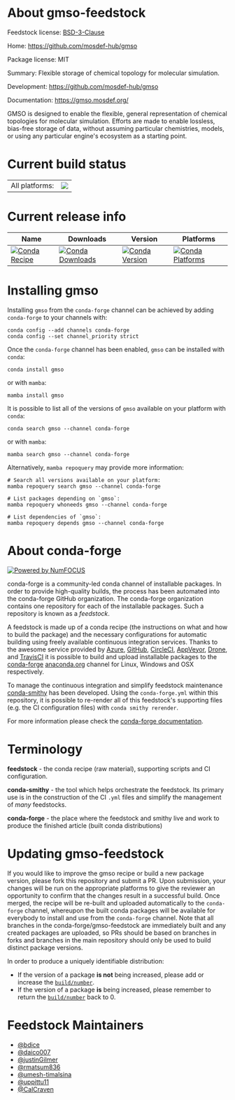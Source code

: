 About gmso-feedstock
====================

Feedstock license: [BSD-3-Clause](https://github.com/conda-forge/gmso-feedstock/blob/main/LICENSE.txt)

Home: https://github.com/mosdef-hub/gmso

Package license: MIT

Summary: Flexible storage of chemical topology for molecular simulation.

Development: https://github.com/mosdef-hub/gmso

Documentation: https://gmso.mosdef.org/

GMSO is designed to enable the flexible, general representation of chemical
topologies for molecular simulation. Efforts are made to enable lossless,
bias-free storage of data, without assuming particular chemistries, models,
or using any particular engine's ecosystem as a starting point.


Current build status
====================


<table><tr><td>All platforms:</td>
    <td>
      <a href="https://dev.azure.com/conda-forge/feedstock-builds/_build/latest?definitionId=10982&branchName=main">
        <img src="https://dev.azure.com/conda-forge/feedstock-builds/_apis/build/status/gmso-feedstock?branchName=main">
      </a>
    </td>
  </tr>
</table>

Current release info
====================

| Name | Downloads | Version | Platforms |
| --- | --- | --- | --- |
| [![Conda Recipe](https://img.shields.io/badge/recipe-gmso-green.svg)](https://anaconda.org/conda-forge/gmso) | [![Conda Downloads](https://img.shields.io/conda/dn/conda-forge/gmso.svg)](https://anaconda.org/conda-forge/gmso) | [![Conda Version](https://img.shields.io/conda/vn/conda-forge/gmso.svg)](https://anaconda.org/conda-forge/gmso) | [![Conda Platforms](https://img.shields.io/conda/pn/conda-forge/gmso.svg)](https://anaconda.org/conda-forge/gmso) |

Installing gmso
===============

Installing `gmso` from the `conda-forge` channel can be achieved by adding `conda-forge` to your channels with:

```
conda config --add channels conda-forge
conda config --set channel_priority strict
```

Once the `conda-forge` channel has been enabled, `gmso` can be installed with `conda`:

```
conda install gmso
```

or with `mamba`:

```
mamba install gmso
```

It is possible to list all of the versions of `gmso` available on your platform with `conda`:

```
conda search gmso --channel conda-forge
```

or with `mamba`:

```
mamba search gmso --channel conda-forge
```

Alternatively, `mamba repoquery` may provide more information:

```
# Search all versions available on your platform:
mamba repoquery search gmso --channel conda-forge

# List packages depending on `gmso`:
mamba repoquery whoneeds gmso --channel conda-forge

# List dependencies of `gmso`:
mamba repoquery depends gmso --channel conda-forge
```


About conda-forge
=================

[![Powered by
NumFOCUS](https://img.shields.io/badge/powered%20by-NumFOCUS-orange.svg?style=flat&colorA=E1523D&colorB=007D8A)](https://numfocus.org)

conda-forge is a community-led conda channel of installable packages.
In order to provide high-quality builds, the process has been automated into the
conda-forge GitHub organization. The conda-forge organization contains one repository
for each of the installable packages. Such a repository is known as a *feedstock*.

A feedstock is made up of a conda recipe (the instructions on what and how to build
the package) and the necessary configurations for automatic building using freely
available continuous integration services. Thanks to the awesome service provided by
[Azure](https://azure.microsoft.com/en-us/services/devops/), [GitHub](https://github.com/),
[CircleCI](https://circleci.com/), [AppVeyor](https://www.appveyor.com/),
[Drone](https://cloud.drone.io/welcome), and [TravisCI](https://travis-ci.com/)
it is possible to build and upload installable packages to the
[conda-forge](https://anaconda.org/conda-forge) [anaconda.org](https://anaconda.org/)
channel for Linux, Windows and OSX respectively.

To manage the continuous integration and simplify feedstock maintenance
[conda-smithy](https://github.com/conda-forge/conda-smithy) has been developed.
Using the ``conda-forge.yml`` within this repository, it is possible to re-render all of
this feedstock's supporting files (e.g. the CI configuration files) with ``conda smithy rerender``.

For more information please check the [conda-forge documentation](https://conda-forge.org/docs/).

Terminology
===========

**feedstock** - the conda recipe (raw material), supporting scripts and CI configuration.

**conda-smithy** - the tool which helps orchestrate the feedstock.
                   Its primary use is in the construction of the CI ``.yml`` files
                   and simplify the management of *many* feedstocks.

**conda-forge** - the place where the feedstock and smithy live and work to
                  produce the finished article (built conda distributions)


Updating gmso-feedstock
=======================

If you would like to improve the gmso recipe or build a new
package version, please fork this repository and submit a PR. Upon submission,
your changes will be run on the appropriate platforms to give the reviewer an
opportunity to confirm that the changes result in a successful build. Once
merged, the recipe will be re-built and uploaded automatically to the
`conda-forge` channel, whereupon the built conda packages will be available for
everybody to install and use from the `conda-forge` channel.
Note that all branches in the conda-forge/gmso-feedstock are
immediately built and any created packages are uploaded, so PRs should be based
on branches in forks and branches in the main repository should only be used to
build distinct package versions.

In order to produce a uniquely identifiable distribution:
 * If the version of a package **is not** being increased, please add or increase
   the [``build/number``](https://docs.conda.io/projects/conda-build/en/latest/resources/define-metadata.html#build-number-and-string).
 * If the version of a package **is** being increased, please remember to return
   the [``build/number``](https://docs.conda.io/projects/conda-build/en/latest/resources/define-metadata.html#build-number-and-string)
   back to 0.

Feedstock Maintainers
=====================

* [@bdice](https://github.com/bdice/)
* [@daico007](https://github.com/daico007/)
* [@justinGilmer](https://github.com/justinGilmer/)
* [@rmatsum836](https://github.com/rmatsum836/)
* [@umesh-timalsina](https://github.com/umesh-timalsina/)
* [@uppittu11](https://github.com/uppittu11/)
* [@CalCraven](https://github.com/CalCraven/)

